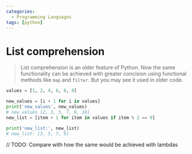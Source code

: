 ```yaml
---
categories:
  - Programming Languages
tags: [python]
---
```


# List comprehension

> List comprehension is an older feature of Python. Now the same functionality can be achieved with greater concision using functional methods like `map` and `filter`. But you may see it used in older code.

```python
values = [1, 2, 4, 6, 8, 9]

new_values = [i + 1 for i in values]
print('new_values', new_values)
# new_values [2, 3, 5, 7, 9, 10]
new_list = [item + 1 for item in values if item % 2 == 0]

print('new_list:', new_list)
# new_list: [3, 5, 7, 9]
```

// TODO: Compare with how the same would be achieved with lambdas
